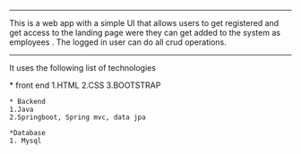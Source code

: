 ***
This is a web app with a simple UI that allows users to get registered and get access to the landing page were they can get added to the system as employees .
The logged in user can do all crud operations. 
***
<p> It uses the following list of technologies</p>
    * front end
    1.HTML
    2.CSS
    3.BOOTSTRAP

    * Backend
    1.Java
    2.Springboot, Spring mvc, data jpa

    *Database
    1. Mysql
    
